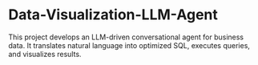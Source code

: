 # Data-Visualization-LLM-Agent
This project develops an LLM-driven conversational agent for business data. It translates natural language into optimized SQL, executes queries, and visualizes results.
